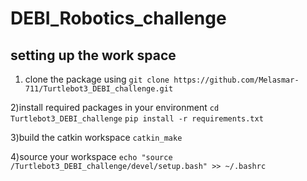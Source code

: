 # DEBI_Robotics_challenge

## setting up the work space

1) clone the package using 
`git clone https://github.com/Melasmar-711/Turtlebot3_DEBI_challenge.git`

2)install required packages in your environment `cd Turtlebot3_DEBI_challenge`
`pip install -r requirements.txt`

3)build the catkin workspace `catkin_make`

4)source your workspace `echo "source /Turtlebot3_DEBI_challenge/devel/setup.bash" >> ~/.bashrc`

